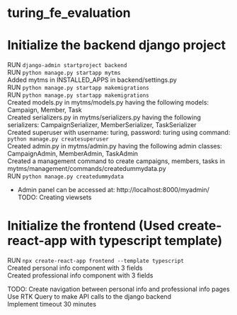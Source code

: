 # turing_fe_evaluation


# Initialize the backend django project
RUN `django-admin startproject backend` <br/>
RUN `python manage.py startapp mytms`<br/>
Added mytms in INSTALLED_APPS in backend/settings.py<br/>
RUN `python manage.py startapp makemigrations`<br/>
RUN `python manage.py startapp makemigrations`<br/>
Created models.py in mytms/models.py having the following models: Campaign, Member, Task<br/>
Created serializers.py in mytms/serializers.py having the following serializers: CampaignSerializer, MemberSerializer, TaskSerializer<br/>
Created superuser with username: turing, password: turing using command: `python manage.py createsuperuser`<br/>
Created admin.py in mytms/admin.py having the following admin classes: CampaignAdmin, MemberAdmin, TaskAdmin<br/>
Created a management command to create campaigns, members, tasks in mytms/management/commands/createdummydata.py<br/>
RUN `python manage.py createdummydata`<br/>
- Admin panel can be accessed at: http://localhost:8000/myadmin/<br/>
TODO:
Creating viewsets

# Initialize the frontend (Used create-react-app with typescript template)
RUN `npx create-react-app frontend --template typescript`<br/>
Created personal info component with 3 fields<br/>
Created professional info component with 3 fields<br/>

TODO: 
Create navigation between personal info and professional info pages <br/>
Use RTK Query to make API calls to the django backend<br/>
Implement timeout 30 minutes <br/>


